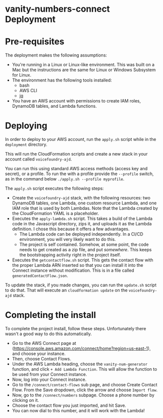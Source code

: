 # vanity-numbers-connect Deployment

# Pre-requisites
The deployment makes the following assumptions:
* You're running in a Linux or Linux-like environment.  This was built on a Mac but the instructions are the same for Linux or Windows Subsystem for Linux.
* The environment has the following tools installed:
  * bash
  * AWS CLI
  * [jq](https://stedolan.github.io/jq/)
* You have an AWS account with permissions to create IAM roles, DynamoDB tables, and Lambda functions.
# Deploying
In order to deploy to your AWS account, run the `apply.sh` script while in the `deployment` directory.

This will run the CloudFormation scripts and create a new stack in your account called `voicefoundry-ajd`.

You can run this using standard AWS access methods (access key and secret), or a profile.  To run the with a profile provide the `--profile` switch, as in the command below `./apply.sh --profile myprofile`.

The `apply.sh` script executes the following steps:
* Create the `voicefoundry-ajd` stack, with the following resources: two DynamoDB tables, one Lambda, one custom resource Lambda, and one IAM role that is used by both Lambdas.  Note that the Lambda created by the CloudFormation YAML is a placeholder.
* Executes the `apply-lambda.sh` script.  This takes a build of the Lambda code in the Javascript directory, zips it, and uploads it as the Lambda definition.  I chose this because it offers a few advantages.
  * The Lambda code can be deployed independently.  In a CI/CD environment, you will very likely want to do this.
  * The project is self contained.  Somehow, at some point, the code needs to get created as a zip file, and put *somewhere*.  This keeps the bootstrapping activity right in the project itself.
* Executes the `getcontactflow.sh` script. This gets the contact flow with the proper Lambda ARN inserted so that you can install it into the Connect instance without modification.   This is in a file called `generatedContactFlow.json`.

To update the stack, if you made changes, you can run the `update.sh` script to do that.  That will execute an `cloudformation update` on the `voicefoundry-ajd` stack.

# Completing the install
To complete the project install, follow these steps. Unfortunately there wasn't a good way to do this automatically.
* Go to the AWS Connect page at (https://console.aws.amazon.com/connect/home?region=us-east-1), and choose your instance.
* Then, choose Contact Flows.
* Under the AWS Lambda heading, choose the `vanity-num-generator` function, and click `+ Add Lambda Function`.  This will allow the function to be used from your Connect instance.
* Now, log into your Connect instance.
* Go to the `/connect/contact-flows` sub page, and choose Create Contact Flow. From the Save dropdown, click the arrow and choose `Import flow`.
* Now, go to the `/connect/numbers` subpage.  Choose a phone number by clicking on it.
* Choose the contact flow you just imported, and hit Save.
* You can now dial to this number, and it will work with the Lambda!